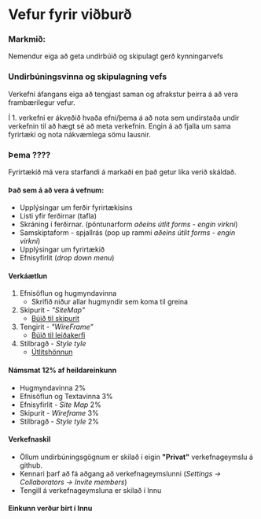 # Vefur fyrir viðburð

### Markmið:

Nemendur eiga að geta undirbúið og skipulagt gerð kynningarvefs

### Undirbúningsvinna og skipulagning vefs

Verkefni áfangans eiga að tengjast saman og afrakstur þeirra á að vera frambærilegur vefur. 

Í 1. verkefni er ákveðið hvaða efni/þema á að nota sem undirstaða undir verkefnin til að hægt sé að meta verkefnin. Engin á að fjalla um sama fyrirtæki og nota nákvæmlega sömu lausnir.

### Þema ????

Fyrirtækið má vera starfandi á markaði en það getur líka verið skáldað. 

#### Það sem á að vera á vefnum:

* Upplýsingar um ferðir fyrirtækisins
* Listi yfir ferðirnar (tafla)
* Skráning í ferðirnar. (pöntunarform _aðeins útlit forms - engin virkni_)
* Samskiptaform - spjallrás (pop up rammi _aðeins útlit forms - engin virkni_)
* Upplýsingar um fyrirtækið
* Efnisyfirlit (_drop down menu_)

#### Verkáætlun

1. Efnisöflun og hugmyndavinna
   * Skrifið niður allar hugmyndir sem koma til greina
2. Skipurit - _"SiteMap"_
   * [Búið til skipurit](Námsefni-1/Sitemap.md)
3. Tengirit - _"WireFrame"_
   * [Búið til leiðakerfi](Námsefni-1/wireframe/README.md)
4. Stílbragð - _Style tyle_
   * [Útlitshönnun](Námsefni-1/style-tyle/README.md)


#### Námsmat 12% af heildareinkunn

* Hugmyndavinna 2%
* Efnisöflun og Textavinna 3%
* Efnisyfirlit - _Site Map_ 2%
* Skipurit - _Wireframe_     3%
* Stílbragð - _Style tyle_  2%

#### Verkefnaskil

- Öllum undirbúningsgögnum er skilað í eigin **"Privat"** verkefnageymslu á github. 
- Kennari þarf að fá aðgang að verkefnageymslunni (_Settings -> Collaborators -> Invite members_)
- Tengill á verkefnageymsluna er skilað í Innu

#### Einkunn verður birt í Innu
